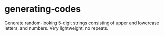 # generating-codes
Generate random-looking 5-digit strings consisting of upper and lowercase letters, and numbers. Very lightweight, no repeats.
